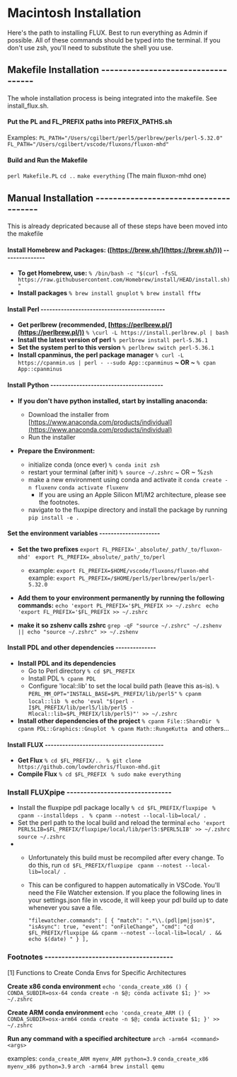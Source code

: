 # Macintosh Installation

Here's the path to installing FLUX. Best to run everything as Admin if possible.
All of these commands should be typed into the terminal.
If you don't use zsh, you'll need to substitute the shell you use.

## Makefile Installation -----------------------------------

The whole installation process is being integrated into the makefile. See install_flux.sh.

#### Put the PL and FL_PREFIX paths into PREFIX_PATHS.sh

 Examples:
  ``PL_PATH="/Users/cgilbert/perl5/perlbrew/perls/perl-5.32.0"``
  ``FL_PATH="/Users/cgilbert/vscode/fluxons/fluxon-mhd"``

#### Build and Run the Makefile

``perl Makefile.PL``
``cd ..``
``make everything`` (The main fluxon-mhd one)




## Manual Installation --------------------------------------

This is already depricated because all of these steps have been moved into the makefile

#### Install Homebrew and Packages: ([https://brew.sh/](https://brew.sh/))) ---------------

- **To get Homebrew, use:**
  ``% /bin/bash -c "$(curl -fsSL https://raw.githubusercontent.com/Homebrew/install/HEAD/install.sh)"``
- **Install packages**
  ``% brew install gnuplot``
  ``% brew install fftw``

#### Install Perl -------------------------------------------

- **Get perlbrew (recommended, [https://perlbrew.pl/](https://perlbrew.pl/))**
  ``% \curl -L https://install.perlbrew.pl | bash``
- **Install the latest version of perl**
  ``% perlbrew install perl-5.36.1``
- **Set the system perl to this version**
  ``% perlbrew switch perl-5.36.1``
- **Install cpanminus, the perl package manager**
  ``% curl -L https://cpanmin.us | perl - --sudo App::cpanminus``
  **~ OR ~**
  ``% cpan App::cpanminus``

#### Install Python ---------------------------------------

- **If you don't have python installed, start by installing anaconda:**

  - Download the installer from [https://www.anaconda.com/products/individual](https://www.anaconda.com/products/individual)
  - Run the installer
- **Prepare the Environment:**

  - initialize conda (once ever)
    ``% conda init zsh``
  - restart your terminal (after init)
    ``% source ~/.zshrc``  ~ OR ~   %``zsh``
  - make a new environment using conda and activate it
    ``conda create -n fluxenv``
    ``conda activate fluxenv``
    - If you are using an Apple Silicon M1/M2 architecture, please see the footnotes.
  - navigate to the fluxpipe directory and
    install the package by running
    ``pip install -e .``

#### Set the environment variables ---------------------

* **Set the two prefixes**
  ``export FL_PREFIX='_absolute/_path/_to/fluxon-mhd' ``
  ``export PL_PREFIX=_absolute/_path/_to/perl ``

  * example: ``export FL_PREFIX=$HOME/vscode/fluxons/fluxon-mhd ``
    example: ``export PL_PREFIX=/$HOME/perl5/perlbrew/perls/perl-5.32.0 ``
* **Add them to your environment permanently by running the following commands:**
  ``echo 'export PL_PREFIX='$PL_PREFIX >> ~/.zshrc ``
  ``echo 'export FL_PREFIX='$FL_PREFIX >> ~/.zshrc ``
* **make it so zshenv calls zshrc**
  ``grep -qF "source ~/.zshrc" ~/.zshenv || echo "source ~/.zshrc" >> ~/.zshenv``

#### Install PDL and other dependencies --------------

- **Install PDL and its dependencies**
  - Go to Perl directory
    ``% cd $PL_PREFIX ``
  - Install PDL
    ``% cpanm PDL ``
  - Configure 'local::lib' to set the local build path (leave this as-is).
    ``% PERL_MM_OPT="INSTALL_BASE=$PL_PREFIX/lib/perl5"``
    ``% cpanm local::lib ``
    ``% echo 'eval "$(perl -I$PL_PREFIX/lib/perl5/lib/perl5 -Mlocal::lib=$PL_PREFIX/lib/perl5)"' >> ~/.zshrc ``
- **Install other dependencies of the project**
  ``% cpanm File::ShareDir ``
  ``% cpanm PDL::Graphics::Gnuplot ``
  ``% cpanm Math::RungeKutta ``
  and others...

#### Install FLUX -----------------------------------------

- **Get Flux**
  ``% cd $FL_PREFIX/.. ``
  ``% git clone https://github.com/lowderchris/fluxon-mhd.git ``
- **Compile Flux**
  ``% cd $FL_PREFIX ``
  ``% sudo make everything ``

### Install FLUXpipe -------------------------------

- Install the fluxpipe pdl package locally
  ``% cd $FL_PREFIX/fluxpipe ``
  ``% cpanm --installdeps . ``
  ``% cpanm --notest --local-lib=local/ .``
- Set the perl path to the local build and reload the terminal
  ``echo 'export PERL5LIB=$FL_PREFIX/fluxpipe/local/lib/perl5:$PERL5LIB' >> ~/.zshrc ``
  ``source ~/.zshrc``
- - Unfortunately this build must be recompiled after every change. To do this, run
    ``cd $FL_PREFIX/fluxpipe ``
    ``cpanm --notest --local-lib=local/ .``
  - This can be configured to happen automatically in VSCode. You'll need the File Watcher extension.
    If you place the following lines in your settings.json file in vscode, it will keep your pdl build up to date whenever you save a file.

    ``"filewatcher.commands": [ { "match": ".*\\.(pdl|pm|json)$", "isAsync": true, "event": "onFileChange", "cmd": "cd $FL_PREFIX/fluxpipe && cpanm --notest --local-lib=local/ . && echo $(date) " } ],``

### Footnotes --------------------------------------

[1] Functions to Create Conda Envs for Specific Architectures

**Create x86 conda environment**
``echo 'conda_create_x86 () { CONDA_SUBDIR=osx-64 conda create -n $@; conda activate $1; }' >> ~/.zshrc``

**Create ARM conda environment**
``echo 'conda_create_ARM () { CONDA_SUBDIR=osx-arm64 conda create -n $@; conda activate $1; }' >> ~/.zshrc ``

**Run any command with a specified architecture**
``arch -arm64 <command> <args>``

examples:
    ``conda_create_ARM myenv_ARM python=3.9``
    ``conda_create_x86 myenv_x86 python=3.9``
    ``arch -arm64 brew install qemu``
